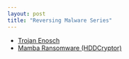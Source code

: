 ```yaml
---
layout: post
title: "Reversing Malware Series"
---
```


* [Trojan Enosch](/ReversingMalware/Enosch)
* [Mamba Ransomware (HDDCryptor)](/ReversingMalware/Mamba)